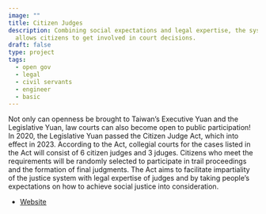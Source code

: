 ```yaml
---
image: ""
title: Citizen Judges
description: Combining social expectations and legal expertise, the system
  allows citizens to get involved in court decisions.
draft: false
type: project
tags:
  - open gov
  - legal
  - civil servants
  - engineer
  - basic
---
```

Not only can openness be brought to Taiwan’s Executive Yuan and the Legislative Yuan, law courts can also become open to public participation! In 2020, the Legislative Yuan passed the Citizen Judge Act, which into effect in 2023. According to the Act, collegial courts for the cases listed in the Act will consist of 6 citizen judges and 3 jduges. Citizens who meet the requirements will be randomly selected to participate in trail proceedings and the formation of final judgments. The Act aims to facilitate impartiality of the justice system with legal expertise of judges and by taking people’s expectations on how to achieve social justice into consideration.

- [Website](https://social.judicial.gov.tw/CJlandingpage/)
